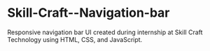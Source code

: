 # Skill-Craft--Navigation-bar
Responsive navigation bar UI created during internship at Skill Craft Technology using HTML, CSS, and JavaScript.
